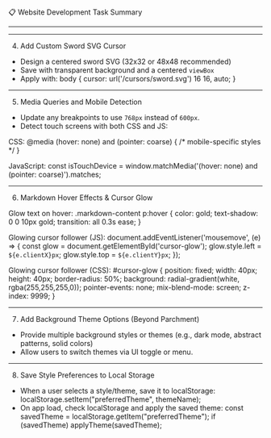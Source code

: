 📋 Website Development Task Summary

---



---

4. Add Custom Sword SVG Cursor  
- Design a centered sword SVG (32x32 or 48x48 recommended)  
- Save with transparent background and a centered `viewBox`  
- Apply with:
body {
  cursor: url('/cursors/sword.svg') 16 16, auto;
}

---

5. Media Queries and Mobile Detection  
- Update any breakpoints to use `768px` instead of `600px`.  
- Detect touch screens with both CSS and JS:

CSS:
@media (hover: none) and (pointer: coarse) {
  /* mobile-specific styles */
}

JavaScript:
const isTouchDevice = window.matchMedia('(hover: none) and (pointer: coarse)').matches;

---

6. Markdown Hover Effects & Cursor Glow

Glow text on hover:
.markdown-content p:hover {
  color: gold;
  text-shadow: 0 0 10px gold;
  transition: all 0.3s ease;
}

Glowing cursor follower (JS):
document.addEventListener('mousemove', (e) => {
  const glow = document.getElementById('cursor-glow');
  glow.style.left = `${e.clientX}px`;
  glow.style.top = `${e.clientY}px`;
});

Glowing cursor follower (CSS):
#cursor-glow {
  position: fixed;
  width: 40px;
  height: 40px;
  border-radius: 50%;
  background: radial-gradient(white, rgba(255,255,255,0));
  pointer-events: none;
  mix-blend-mode: screen;
  z-index: 9999;
}

---

7. Add Background Theme Options (Beyond Parchment)  
- Provide multiple background styles or themes (e.g., dark mode, abstract patterns, solid colors)  
- Allow users to switch themes via UI toggle or menu.

---

8. Save Style Preferences to Local Storage  
- When a user selects a style/theme, save it to localStorage:
localStorage.setItem("preferredTheme", themeName);
- On app load, check localStorage and apply the saved theme:
const savedTheme = localStorage.getItem("preferredTheme");
if (savedTheme) applyTheme(savedTheme);
